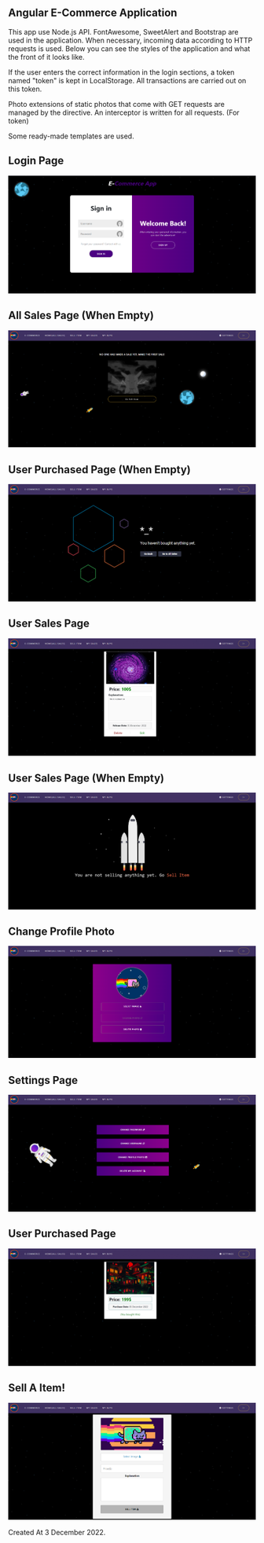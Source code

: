 ## Angular E-Commerce Application
This app use Node.js API.
FontAwesome, SweetAlert and Bootstrap are used in the application.
When necessary, incoming data according to HTTP requests is used.
Below you can see the styles of the application and what the front of it looks like.



If the user enters the correct information in the login sections,
a token named "token" is kept in LocalStorage.
All transactions are carried out on this token.


Photo extensions of static photos that come with
GET requests are managed by the directive.
An interceptor is written for all requests. (For token)

Some ready-made templates are used.



## Login Page
![alt text](src/assets/screenshots/login-page.png)
## All Sales Page (When Empty)
![alt text](src/assets/screenshots/all-sales-empty.png)
## User Purchased Page (When Empty)
![alt text](src/assets/screenshots/user-buys-empty.png)
## User Sales Page
![alt text](src/assets/screenshots/my-sales-page.png)
## User Sales Page (When Empty)
![alt text](src/assets/screenshots/user-sells.png)
## Change Profile Photo
![alt text](src/assets/screenshots/change-photo.png)
## Settings Page
![alt text](src/assets/screenshots/settings.png)
## User Purchased Page
![alt text](src/assets/screenshots/user-buys.png)
## Sell A Item!
![alt text](src/assets/screenshots/sell-item.png)

Created At 3 December 2022.
